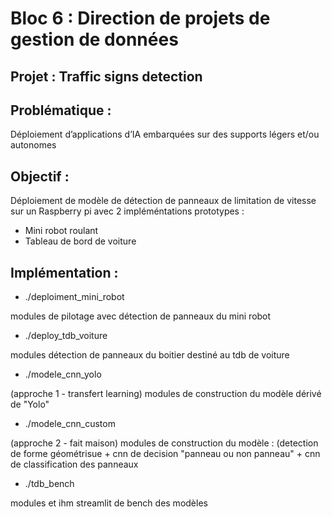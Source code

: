# Bloc 6 : Direction de projets de gestion de données

## Projet : Traffic signs detection

## Problématique :
Déploiement d’applications d’IA embarquées sur des supports légers et/ou autonomes

## Objectif :
Déploiement de modèle de détection de panneaux de limitation de vitesse sur un Raspberry pi avec 2 impléméntations prototypes :
* Mini robot roulant
* Tableau de bord de voiture

## Implémentation :
* ./deploiment_mini_robot

modules de pilotage avec détection de panneaux du mini robot

* ./deploy_tdb_voiture
  
modules détection de panneaux du boitier destiné au tdb de voiture

* ./modele_cnn_yolo

(approche 1 - transfert learning) modules de construction du modèle dérivé de "Yolo"

* ./modele_cnn_custom
  
(approche 2 - fait maison) modules de construction du modèle :
(detection de forme géométrisue + cnn de decision "panneau ou non panneau" + cnn de classification des panneaux

* ./tdb_bench

modules et ihm streamlit de bench des modèles


